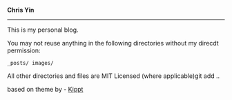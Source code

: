 **Chris Yin**

---

This is my personal blog. 

You may not reuse anything in the following directories without my direcdt permission:

`_posts/
images/
`

All other directories and files are MIT Licensed (where applicable)git add ..


based on theme by - [Kippt](blog.sendtoinc.com)